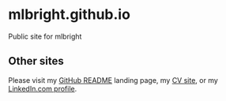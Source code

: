 # mlbright.github.io

Public site for mlbright

## Other sites

Please visit my [GitHub README][readme] landing page, my [CV site][cv], or my [LinkedIn.com profile][linkedin].

[linkedin]: https://www.linkedin.com/in/martinbright/
[readme]: https://github.com/mlbright
[cv]: https://mlbright.github.io/cv
